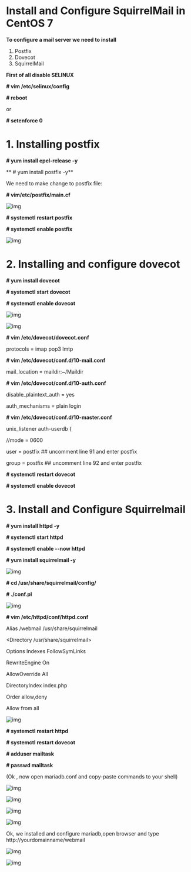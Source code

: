 # Install and Configure SquirrelMail in CentOS 7

**To configure a mail server we need to install**
1. Postfix
2. Dovecot
3. SquirrelMail 


**First of all disable SELINUX**

**# vim /etc/selinux/config**

**# reboot**

or 

**# setenforce 0**

# 1. Installing postfix 

**# yum install epel-release -y**

** # yum install postfix -y**

We need to make change to postfix file: 

**# vim/etc/postfix/main.cf**

![img](mailserver/img/mailserver11.png)

**# systemctl restart postfix**

**# systemctl enable postfix**

![img](mailserver/img/mailserver9.png)


# 2. Installing and configure dovecot 

**# yum install dovecot**

**# systemctl start dovecot**

**# systemctl enable dovecot**

![img](mailserver/img/mailserver1.png)

![img](mailserver/img/mailserver12.png)


**# vim /etc/dovecot/dovecot.conf**

protocols = imap pop3 lmtp

**# vim /etc/dovecot/conf.d/10-mail.conf**

mail_location = maildir:~/Maildir

**# vim /etc/dovecot/conf.d/10-auth.conf**

disable_plaintext_auth = yes

auth_mechanisms = plain login

**# vim /etc/dovecot/conf.d/10-master.conf**

unix_listener auth-userdb {

//mode = 0600

user = postfix ## uncomment line 91 and enter postfix

group = postfix ## uncomment line 92 and enter postfix

**# systemctl restart dovecot**

**# systemctl enable dovecot**

# 3. Install and Configure Squirrelmail

**# yum install httpd -y**

**# systemctl start httpd**

**# systemctl enable --now httpd**

**# yum install squirrelmail -y**

![img](mailserver/img/mailserver6.png)

**# cd /usr/share/squirrelmail/config/**

**# ./conf.pl**

![img](mailserver/img/mailserver13.png)

**# vim /etc/httpd/conf/httpd.conf**

Alias /webmail /usr/share/squirrelmail

<Directory /usr/share/squirrelmail>

Options Indexes FollowSymLinks

RewriteEngine On

AllowOverride All

DirectoryIndex index.php

Order allow,deny

Allow from all

</Directory> 



![img](mailserver/img/mailserver14.png)

**# systemctl restart httpd**

**# systemctl restart dovecot**

**# adduser mailtask**

**# passwd mailtask**

(Ok , now open mariadb.conf and copy-paste commands to your shell) 

![img](mailserver/img/mailserver2.png)

![img](mailserver/img/mailserver3.png)

![img](mailserver/img/mailserver4.png)

![img](mailserver/img/mailserver7.png)


Ok, we installed and configure mariadb,open browser and type http://yourdomainname/webmail

![img](mailserver/img/mailserver8.png)

![img](mailserver/img/mailserver10.png)



